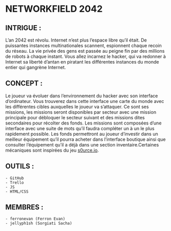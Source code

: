 # NETWORKFIELD 2042

## INTRIGUE :
L’an 2042 est révolu. Internet n’est plus l’espace libre qu’il était. De puissantes instances multinationales scannent, espionnent chaque recoin du réseau.
La vie privée des gens est passée au peigne fin par des millions de robots à chaque instant. Vous allez incarnez le hacker, 
qui va redonner à Internet sa liberté d’antan en piratant les différentes instances du monde entier qui gangrène Internet.

## CONCEPT :
Le joueur va évoluer dans l’environnement du hacker avec son interface d’ordinateur. Vous trouverez dans cette interface 
une carte du monde avec les différentes cibles auxquelles le joueur va s’attaquer.
Ce sont ses missions, les missions seront disponibles par secteur avec une mission principale 
pour débloquer le secteur suivant et des missions dites secondaires pour récolter des fonds. 
Les missions sont composées d’une interface avec une suite de mots qu’il faudra compléter un à un le plus rapidement possible. 
Les fonds permettront au joueur d’investir dans un meilleur équipement qu’il pourra acheter dans l’interface boutique ainsi que consulter l’équipement 
qu’il a déjà dans une section inventaire.Certaines mécaniques sont inspirées du jeu [s0urce.io](http://s0urce.io/).

## OUTILS :
    - GitHub
    - Trello
    - JS
    - HTML/CSS

## MEMBRES :
    - ferronevan (Ferron Evan)
    - jellyph1sh (Sorgiati Sacha)